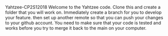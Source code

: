 Yahtzee-CP2S12018
 Welcome to the Yahtzee code.  Clone this and create a folder that you will work on.
  Immediately create a branch for you to develop your feature.
  then set up another remote so that you can push your changes to your github account.
  You need to make sure that your code is tested and works before you try to merge it back to the main on your computer.
